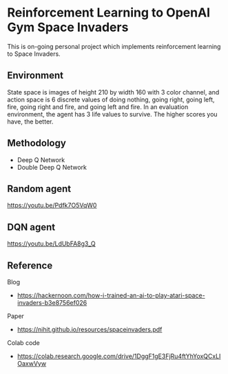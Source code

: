 # Reinforcement Learning to OpenAI Gym Space Invaders

This is on-going personal project which implements reinforcement learning to Space Invaders.

## Environment
State space is images of height 210 by width 160 with 3 color channel, and action space is 6 discrete values of doing nothing, going right, going left, fire, going right and fire, and going left and fire. In an evaluation environment, the agent has 3 life values to survive. The higher scores you have, the better.

## Methodology
* Deep Q Network
* Double Deep Q Network

## Random agent

https://youtu.be/Pdfk7O5VqW0

## DQN agent

https://youtu.be/LdUbFA8g3_Q

## Reference
Blog
* https://hackernoon.com/how-i-trained-an-ai-to-play-atari-space-invaders-b3e8756ef026

Paper
* https://nihit.github.io/resources/spaceinvaders.pdf

Colab code
* https://colab.research.google.com/drive/1DggF1gE3FjRu4ftYhYoxQCxLIOaxwVyw

